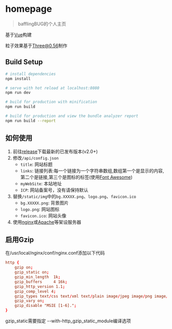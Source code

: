 # homepage

> bafflingBUG的个人主页

基于[Vue](https://vuejs.org/)构建

粒子效果基于[Three@0.56](https://threejs.org/)制作

## Build Setup

``` bash
# install dependencies
npm install

# serve with hot reload at localhost:8080
npm run dev

# build for production with minification
npm run build

# build for production and view the bundle analyzer report
npm run build --report
```

## 如何使用
1. 前往[release](https://github.com/bafflingbug/homepage/releases)下载最新的已发布版本(v2.0+)
2. 修改`/api/config.json`
    - `title`: 网站标题
    - `links`: 链接列表:每一个链接为一个字符串数组,数组第一个是显示的内容,第二个是链接,第三个是图标的标签(使用[Font Awesome](http://fontawesome.io/))
    - `myWebSite`: 本站地址
    - `ICP`: 网站备案号，没有请保持默认
3. 替换`/static/img`中的`bg.XXXXX.png`、`logo.png`、`favicon.ico`
    - `bg.XXXXX.png`: 背景图片
    - `logo.png`: 网站图标
    - `favicon.ico`: 网站头像
4. 使用[nginx](http://nginx.org/)或[Apache](http://httpd.apache.org/)等架设服务器


## 启用Gzip
在/usr/local/nginx/conf/nginx.conf添加以下代码
``` conf
http {
    gzip on;
    gzip_static on;
    gzip_min_length  1k;
    gzip_buffers     4 16k;
    gzip_http_version 1.1;
    gzip_comp_level 4;
    gzip_types text/css text/xml text/plain image/jpeg image/png image/gif image/x-icon image/svg+xml image/x-ms-bmp image/tiff application/javascript application/font-woff application/json application/pdf application/vnd.ms-fontobject audio/mpeg;
    gzip_vary on;
    gzip_disable "MSIE [1-6].";
}
```
gzip_static需要指定 --with-http_gzip_static_module编译选项
